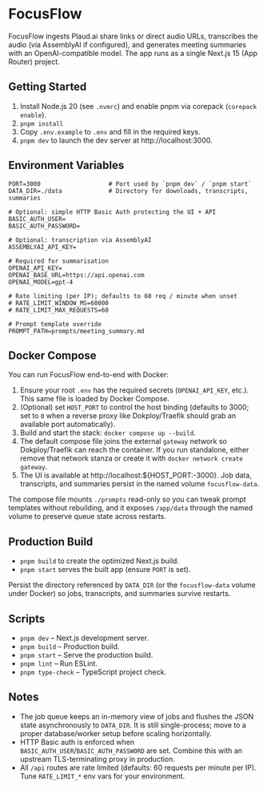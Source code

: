 # FocusFlow

FocusFlow ingests Plaud.ai share links or direct audio URLs, transcribes the audio (via AssemblyAI if configured), and generates meeting summaries with an OpenAI-compatible model. The app runs as a single Next.js 15 (App Router) project.

## Getting Started

1. Install Node.js 20 (see `.nvmrc`) and enable pnpm via corepack (`corepack enable`).
2. `pnpm install`
3. Copy `.env.example` to `.env` and fill in the required keys.
4. `pnpm dev` to launch the dev server at http://localhost:3000.

## Environment Variables

```
PORT=3000                   # Port used by `pnpm dev` / `pnpm start`
DATA_DIR=./data             # Directory for downloads, transcripts, summaries

# Optional: simple HTTP Basic Auth protecting the UI + API
BASIC_AUTH_USER=
BASIC_AUTH_PASSWORD=

# Optional: transcription via AssemblyAI
ASSEMBLYAI_API_KEY=

# Required for summarisation
OPENAI_API_KEY=
OPENAI_BASE_URL=https://api.openai.com
OPENAI_MODEL=gpt-4

# Rate limiting (per IP); defaults to 60 req / minute when unset
# RATE_LIMIT_WINDOW_MS=60000
# RATE_LIMIT_MAX_REQUESTS=60

# Prompt template override
PROMPT_PATH=prompts/meeting_summary.md
```

## Docker Compose

You can run FocusFlow end-to-end with Docker:

1. Ensure your root `.env` has the required secrets (`OPENAI_API_KEY`, etc.). This same file is loaded by Docker Compose.
2. (Optional) set `HOST_PORT` to control the host binding (defaults to 3000; set to `0` when a reverse proxy like Dokploy/Traefik should grab an available port automatically).
3. Build and start the stack: `docker compose up --build`.
4. The default compose file joins the external `gateway` network so Dokploy/Traefik can reach the container. If you run standalone, either remove that network stanza or create it with `docker network create gateway`.
5. The UI is available at http://localhost:${HOST_PORT:-3000}. Job data, transcripts, and summaries persist in the named volume `focusflow-data`.

The compose file mounts `./prompts` read-only so you can tweak prompt templates without rebuilding, and it exposes `/app/data` through the named volume to preserve queue state across restarts.

## Production Build

- `pnpm build` to create the optimized Next.js build.
- `pnpm start` serves the built app (ensure `PORT` is set).

Persist the directory referenced by `DATA_DIR` (or the `focusflow-data` volume under Docker) so jobs, transcripts, and summaries survive restarts.

## Scripts

- `pnpm dev` – Next.js development server.
- `pnpm build` – Production build.
- `pnpm start` – Serve the production build.
- `pnpm lint` – Run ESLint.
- `pnpm type-check` – TypeScript project check.

## Notes

- The job queue keeps an in-memory view of jobs and flushes the JSON state asynchronously to `DATA_DIR`. It is still single-process; move to a proper database/worker setup before scaling horizontally.
- HTTP Basic auth is enforced when `BASIC_AUTH_USER`/`BASIC_AUTH_PASSWORD` are set. Combine this with an upstream TLS-terminating proxy in production.
- All `/api` routes are rate limited (defaults: 60 requests per minute per IP). Tune `RATE_LIMIT_*` env vars for your environment.
